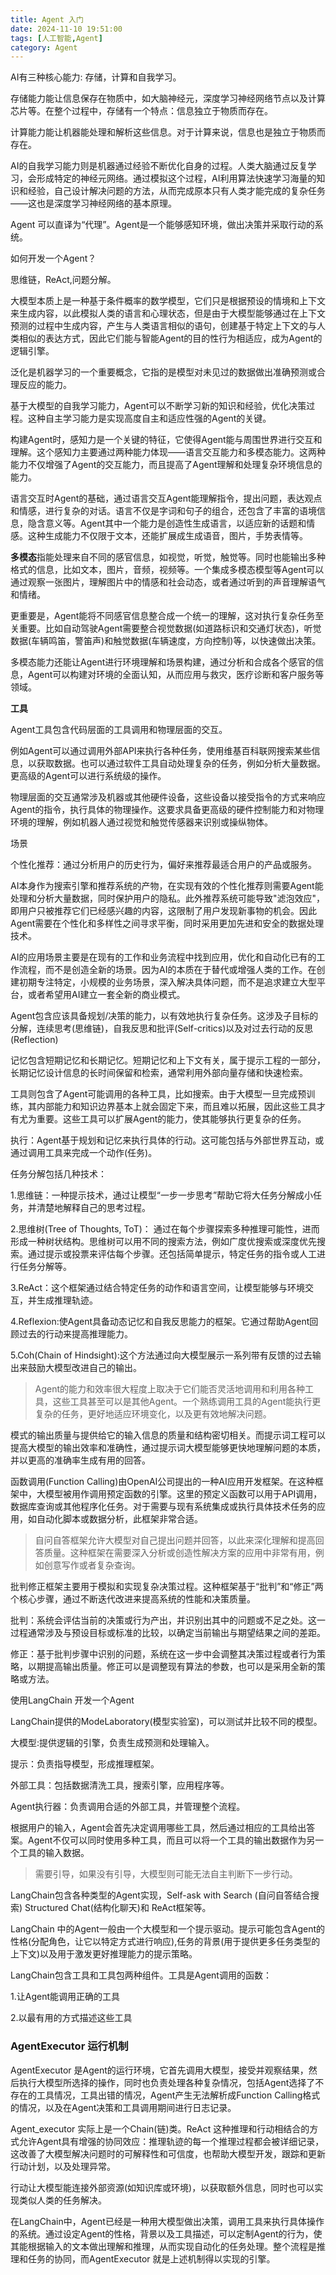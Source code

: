 ```yaml
---
title: Agent 入门
date: 2024-11-10 19:51:00
tags: [人工智能,Agent]
category: Agent
---
```


AI有三种核心能力: 存储，计算和自我学习。

存储能力能让信息保存在物质中，如大脑神经元，深度学习神经网络节点以及计算芯片等。在整个过程中，存储有一个特点：信息独立于物质而存在。

计算能力能让机器能处理和解析这些信息。对于计算来说，信息也是独立于物质而存在。

AI的自我学习能力则是机器通过经验不断优化自身的过程。人类大脑通过反复学习，会形成特定的神经元网络。通过模拟这个过程，AI利用算法快速学习海量的知识和经验，自己设计解决问题的方法，从而完成原本只有人类才能完成的复杂任务——这也是深度学习神经网络的基本原理。

Agent 可以直译为“代理”。Agent是一个能够感知环境，做出决策并采取行动的系统。





如何开发一个Agent？

思维链，ReAct,问题分解。

大模型本质上是一种基于条件概率的数学模型，它们只是根据预设的情境和上下文来生成内容，以此模拟人类的语言和心理状态，但是由于大模型能够通过在上下文预测的过程中生成内容，产生与人类语言相似的语句，创建基于特定上下文的与人类相似的表达方式，因此它们能与智能Agent的目的性行为相适应，成为Agent的逻辑引擎。

泛化是机器学习的一个重要概念，它指的是模型对未见过的数据做出准确预测或合理反应的能力。

基于大模型的自我学习能力，Agent可以不断学习新的知识和经验，优化决策过程。这种自主学习能力是实现高度自主和适应性强的Agent的关键。



构建Agent时，感知力是一个关键的特征，它使得Agent能与周围世界进行交互和理解。这个感知力主要通过两种能力体现——语言交互能力和多模态能力。这两种能力不仅增强了Agent的交互能力，而且提高了Agent理解和处理复杂环境信息的能力。

语言交互时Agent的基础，通过语言交互Agent能理解指令，提出问题，表达观点和情感，进行复杂的对话。语言不仅是字词和句子的组合，还包含了丰富的语境信息，隐含意义等。Agent其中一个能力是创造性生成语言，以适应新的话题和情感。这种生成能力不仅限于文本，还能扩展成生成语音，图片，手势表情等。

**多模态**指能处理来自不同的感官信息，如视觉，听觉，触觉等。同时也能输出多种格式的信息，比如文本，图片，音频，视频等。一个集成多模态模型等Agent可以通过观察一张图片，理解图片中的情感和社会动态，或者通过听到的声音理解语气和情绪。

更重要是，Agent能将不同感官信息整合成一个统一的理解，这对执行复杂任务至关重要。比如自动驾驶Agent需要整合视觉数据(如道路标识和交通灯状态)，听觉数据(车辆鸣笛，警笛声)和触觉数据(车辆速度，方向控制)等，以快速做出决策。

多模态能力还能让Agent进行环境理解和场景构建，通过分析和合成各个感官的信息，Agent可以构建对环境的全面认知，从而应用与救灾，医疗诊断和客户服务等领域。



**工具**

Agent工具包含代码层面的工具调用和物理层面的交互。

例如Agent可以通过调用外部API来执行各种任务，使用维基百科联网搜索某些信息，以获取数据。也可以通过软件工具自动处理复杂的任务，例如分析大量数据。更高级的Agent可以进行系统级的操作。

物理层面的交互通常涉及机器或其他硬件设备，这些设备以接受指令的方式来响应Agent的指令，执行具体的物理操作。这要求具备更高级的硬件控制能力和对物理环境的理解，例如机器人通过视觉和触觉传感器来识别或操纵物体。



场景

个性化推荐：通过分析用户的历史行为，偏好来推荐最适合用户的产品或服务。

AI本身作为搜索引擎和推荐系统的产物，在实现有效的个性化推荐则需要Agent能处理和分析大量数据，同时保护用户的隐私。此外推荐系统可能导致"滤泡效应"，即用户只被推荐它们已经感兴趣的内容，这限制了用户发现新事物的机会。因此Agent需要在个性化和多样性之间寻求平衡，同时采用更加先进和安全的数据处理技术。



AI的应用场景主要是在现有的工作和业务流程中找到应用，优化和自动化已有的工作流程，而不是创造全新的场景。因为AI的本质在于替代或增强人类的工作。在创建初期专注特定，小规模的业务场景，深入解决具体问题，而不是追求建立大型平台，或者希望用AI建立一套全新的商业模式。



Agent包含应该具备规划/决策的能力，以有效地执行复杂任务。这涉及子目标的分解，连续思考(思维链)，自我反思和批评(Self-critics)以及对过去行动的反思(Reflection)

记忆包含短期记忆和长期记忆。短期记忆和上下文有关，属于提示工程的一部分，长期记忆设计信息的长时间保留和检索，通常利用外部向量存储和快速检索。

工具则包含了Agent可能调用的各种工具，比如搜索。由于大模型一旦完成预训练，其内部能力和知识边界基本上就会固定下来，而且难以拓展，因此这些工具才有尤为重要。这些工具可以扩展Agent的能力，使其能够执行更复杂的任务。

执行：Agent基于规划和记忆来执行具体的行动。这可能包括与外部世界互动，或通过调用工具来完成一个动作(任务)。



任务分解包括几种技术：

1.思维链：一种提示技术，通过让模型“一步一步思考”帮助它将大任务分解成小任务，并清楚地解释自己的思考过程。

2.思维树(Tree of Thoughts, ToT)： 通过在每个步骤探索多种推理可能性，进而形成一种树状结构。思维树可以用不同的搜索方法，例如广度优搜索或深度优先搜索。通过提示或投票来评估每个步骤。还包括简单提示，特定任务的指令或人工进行任务分解等。

3.ReAct：这个框架通过结合特定任务的动作和语言空间，让模型能够与环境交互，并生成推理轨迹。

4.Reflexion:使Agent具备动态记忆和自我反思能力的框架。它通过帮助Agent回顾过去的行动来提高推理能力。

5.Coh(Chain of Hindsight):这个方法通过向大模型展示一系列带有反馈的过去输出来鼓励大模型改进自己的输出。



> Agent的能力和效率很大程度上取决于它们能否灵活地调用和利用各种工具，这些工具甚至可以是其他Agent。一个熟练调用工具的Agent能执行更复杂的任务，更好地适应环境变化，以及更有效地解决问题。



模式的输出质量与提供给它的输入信息的质量和结构密切相关。而提示词工程可以提高大模型的输出效率和准确性，通过提示词大模型能够更快地理解问题的本质，并以更高的准确率生成有用的回答。



函数调用(Function Calling)由OpenAI公司提出的一种AI应用开发框架。在这种框架中，大模型被用作调用预定函数的引擎。这里的预定义函数可以用于API调用，数据库查询或其他程序化任务。对于需要与现有系统集成或执行具体技术任务的应用，如自动化脚本或数据分析，此框架非常合适。

> 自问自答框架允许大模型对自己提出问题并回答，以此来深化理解和提高回答质量。这种框架在需要深入分析或创造性解决方案的应用中非常有用，例如创意写作或者复杂查询。

批判修正框架主要用于模拟和实现复杂决策过程。这种框架基于“批判”和“修正”两个核心步骤，通过不断迭代改进来提高系统的性能和决策质量。

批判：系统会评估当前的决策或行为产出，并识别出其中的问题或不足之处。这一过程通常涉及与预设目标或标准的比较，以确定当前输出与期望结果之间的差距。

修正：基于批判步骤中识别的问题，系统在这一步中会调整其决策过程或者行为策略，以期提高输出质量。修正可以是调整现有算法的参数，也可以是采用全新的策略或方法。





使用LangChain 开发一个Agent

LangChain提供的ModeLaboratory(模型实验室)，可以测试并比较不同的模型。

大模型:提供逻辑的引擎，负责生成预测和处理输入。

提示：负责指导模型，形成推理框架。

外部工具：包括数据清洗工具，搜索引擎，应用程序等。

Agent执行器：负责调用合适的外部工具，并管理整个流程。

根据用户的输入，Agent会首先决定调用哪些工具，然后通过相应的工具给出答案。Agent不仅可以同时使用多种工具，而且可以将一个工具的输出数据作为另一个工具的输入数据。

> 需要引导，如果没有引导，大模型则可能无法自主判断下一步行动。

LangChain包含各种类型的Agent实现，Self-ask with Search (自问自答结合搜索) Structured Chat(结构化聊天)和 ReAct框架等。

LangChain 中的Agent一般由一个大模型和一个提示驱动。提示可能包含Agent的性格(分配角色，让它以特定方式进行响应),任务的背景(用于提供更多任务类型的上下文)以及用于激发更好推理能力的提示策略。

LangChain包含工具和工具包两种组件。工具是Agent调用的函数：

1.让Agent能调用正确的工具

2.以最有用的方式描述这些工具





### AgentExecutor 运行机制

AgentExecutor 是Agent的运行环境，它首先调用大模型，接受并观察结果，然后执行大模型所选择的操作，同时也负责处理各种复杂情况，包括Agent选择了不存在的工具情况，工具出错的情况，Agent产生无法解析成Function Calling格式的情况，以及在Agent决策和工具调用期间进行日志记录。

Agent_executor 实际上是一个Chain(链)类。ReAct 这种推理和行动相结合的方式允许Agent具有增强的协同效应：推理轨迹的每一个推理过程都会被详细记录，这改善了大模型解决问题时的可解释性和可信度，也帮助大模型开发，跟踪和更新行动计划，以及处理异常。

行动让大模型能连接外部资源(如知识库或环境)，以获取额外信息，同时也可以实现类似人类的任务解决。

在LangChain中，Agent已经是一种用大模型做出决策，调用工具来执行具体操作的系统。通过设定Agent的性格，背景以及工具描述，可以定制Agent的行为，使其能根据输入的文本做出理解和推理，从而实现自动化的任务处理。整个流程是推理和任务的协同，而AgentExecutor 就是上述机制得以实现的引擎。











